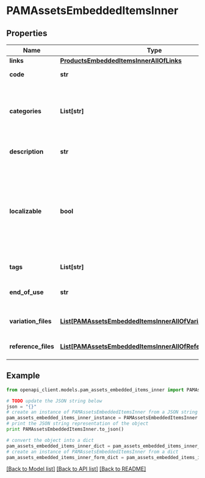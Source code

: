 # PAMAssetsEmbeddedItemsInner


## Properties
Name | Type | Description | Notes
------------ | ------------- | ------------- | -------------
**links** | [**ProductsEmbeddedItemsInnerAllOfLinks**](ProductsEmbeddedItemsInnerAllOfLinks.md) |  | [optional] 
**code** | **str** | PAM asset code | 
**categories** | **List[str]** | Codes of the PAM asset categories in which the asset is classified | [optional] 
**description** | **str** | Description of the PAM asset | [optional] [default to 'null']
**localizable** | **bool** | Whether the asset is localized or not, meaning if you want to have different reference files for each of your locale | [optional] [default to False]
**tags** | **List[str]** | Tags of the PAM asset | [optional] 
**end_of_use** | **str** | Date on which the PAM asset expire | [optional] [default to 'null']
**variation_files** | [**List[PAMAssetsEmbeddedItemsInnerAllOfVariationFilesInner]**](PAMAssetsEmbeddedItemsInnerAllOfVariationFilesInner.md) | Variations of the PAM asset | [optional] 
**reference_files** | [**List[PAMAssetsEmbeddedItemsInnerAllOfReferenceFilesInner]**](PAMAssetsEmbeddedItemsInnerAllOfReferenceFilesInner.md) | Reference files of the PAM asset | [optional] 

## Example

```python
from openapi_client.models.pam_assets_embedded_items_inner import PAMAssetsEmbeddedItemsInner

# TODO update the JSON string below
json = "{}"
# create an instance of PAMAssetsEmbeddedItemsInner from a JSON string
pam_assets_embedded_items_inner_instance = PAMAssetsEmbeddedItemsInner.from_json(json)
# print the JSON string representation of the object
print PAMAssetsEmbeddedItemsInner.to_json()

# convert the object into a dict
pam_assets_embedded_items_inner_dict = pam_assets_embedded_items_inner_instance.to_dict()
# create an instance of PAMAssetsEmbeddedItemsInner from a dict
pam_assets_embedded_items_inner_form_dict = pam_assets_embedded_items_inner.from_dict(pam_assets_embedded_items_inner_dict)
```
[[Back to Model list]](../README.md#documentation-for-models) [[Back to API list]](../README.md#documentation-for-api-endpoints) [[Back to README]](../README.md)


